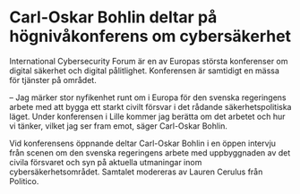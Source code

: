 # Carl-Oskar Bohlin deltar på högnivåkonferens om cybersäkerhet

International Cybersecurity Forum är en av Europas största konferenser om digital säkerhet och digital pålitlighet. Konferensen är samtidigt en mässa för tjänster på området.

– Jag märker stor nyfikenhet runt om i Europa för den svenska regeringens arbete med att bygga ett starkt civilt försvar i det rådande säkerhetspolitiska läget. Under konferensen i Lille kommer jag berätta om det arbetet och hur vi tänker, vilket jag ser fram emot, säger Carl-Oskar Bohlin.

Vid konferensens öppnande deltar Carl-Oskar Bohlin i en öppen intervju från scenen om den svenska regeringens arbete med uppbyggnaden av det civila försvaret och syn på aktuella utmaningar inom cybersäkerhetsområdet. Samtalet modereras av Lauren Cerulus från Politico.
